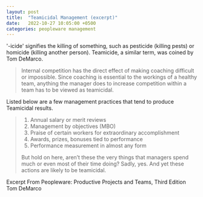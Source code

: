 ```yaml
---
layout: post
title:  "Teamicidal Management (excerpt)"
date:   2022-10-27 10:05:00 +0500
categories: peopleware management
---
```


'-icide' signifies the killing of something, such as pesticide (killing pests) or homicide (killing another person). Teamicide, a similar term, was coined by Tom DeMarco.

> Internal competition has the direct effect of making coaching difficult or impossible. Since coaching is essential to the workings of a healthy team, anything the manager does to increase competition within a team has to be viewed as teamicidal.

Listed below are a few management practices that tend to produce Teamicidal results.

> 1. Annual salary or merit reviews
> 2. Management by objectives (MBO)
> 3. Praise of certain workers for extraordinary accomplishment
> 4. Awards, prizes, bonuses tied to performance
> 5. Performance measurement in almost any form
>
> But hold on here, aren’t these the very things that managers spend much or even most of their time doing? Sadly, yes. And yet these actions are likely to be teamicidal.

Excerpt From
Peopleware: Productive Projects and Teams, Third Edition
Tom DeMarco